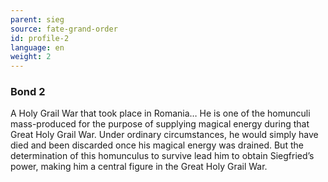```yaml
---
parent: sieg
source: fate-grand-order
id: profile-2
language: en
weight: 2
---
```


### Bond 2

A Holy Grail War that took place in Romania…
He is one of the homunculi mass-produced for the purpose of supplying magical energy during that Great Holy Grail War. Under ordinary circumstances, he would simply have died and been discarded once his magical energy was drained. But the determination of this homunculus to survive lead him to obtain Siegfried’s power, making him a central figure in the Great Holy Grail War.
